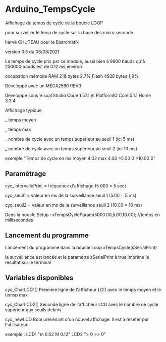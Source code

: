 # Arduino_TempsCycle
Affichage du temps de cycle de la boucle LOOP

pour surveiller le temp de cycle sur la base des micro seconde

hervé CHUTEAU pour le Bistromatik

version 0.5 du 06/08/2021

Le temps de cycle pris par ce module, aussi bien à 9600 bauds qu'à 250000 bauds est de 0.12 ms environ

 occupation mémoire    RAM 218 bytes 2.7%     Flash 4928 bytes 1,9%

Développé avec un MÉGA2560 REV3

Développé sous Visual Studio Code  1.57.1 et PlatformIO Core 5.1.1 Home 3.3.4

  
Affichage typique 

_ temps moyen

_ temps max

_ nombre de cycle avec un temps supérieur au seuil 1 (ici 5 ms)

_ nombre de cycle avec un temps supérieur au seuil 2 (ici 10 ms)


exemple "Temps de cycle en ms   moyen 4.02   max 4.03   >5.00 0   >10.00 0"
 
## Paramètrage ##

cyc_intervallePrint = fréquence d'affichage (5 000 = 5 sec)

cyc_seuil1 = valeur en ms de la surveillance seuil 1 (5.00 = 5 ms)

cyc_seuil2 = valeur en ms de la surveillance seuil 2 (10.00 = 10 ms)

Dans la boucle Setup : xTempsCycleParam(5000.00,5.00,10.00); //temps en millisecondes


## Lancement du programme ##

Lancement du programme dans la boucle Loop xTempsCycle(sSerialPrint)

la surveillance est lancée et le paramètre sSerialPrint à true imprime le résultat sur le terminal

 
## Variables disponibles ##

cyc_CharLCD1[]   Première ligne de l'afficheur LCD  avec le temps moyen et le temsp max

cyc_CharLCD2[]   Seconde ligne de l'afficheur LCD  avec le nombre de cycle supérieur aux seuils definis

cyc_newLCD       Bool prévenant d'un nouvel affichage. Il est à reseter par l'utilisateur.

exemple :  LCD1 "m  0.02  M  0.12"   LCD2 ">     0 >>     0"
